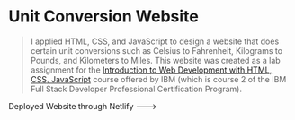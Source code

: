 # Unit Conversion Website

> I applied HTML, CSS, and JavaScript to design a website that does certain unit conversions 
  such as Celsius to Fahrenheit, Kilograms to Pounds, and Kilometers to Miles. This website was 
  created as a lab assignment for the [Introduction to Web Development with HTML, CSS, JavaScript](https://www.coursera.org/professional-certificates/ibm-full-stack-cloud-developer) 
  course offered by IBM (which is course 2 of the IBM Full Stack Developer Professional Certification Program).
  
  
  Deployed Website through Netlify ---> [](basic-conversions.netlify.app) 
  
